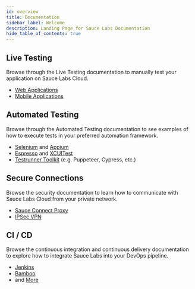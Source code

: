 ```yaml
---
id: overview
title: Documentation
sidebar_label: Welcome
description: Landing Page for Sauce Labs Documentation
hide_table_of_contents: true
---
```


<div class="box-wrapper" markdown="1">
  <div class="box box1 card">
    <div class="container">
    <h2>Live Testing</h2>
    <p>Browse through the Live Testing documentation to manually test your application on Sauce Labs Cloud.</p>
    <ul>
        <li><a href="/web-apps/live-testing">Web Applications</a></li>
        <li><a href="/mobile-apps/live-testing">Mobile Applications</a></li>
    </ul>
    </div>
  </div>
  <div class="box box2 card">
    <div class="container">
    <h2>Automated Testing</h2>
    <p>Browse through the Automated Testing documentation to see examples of how to execute tests in your preferred automation framework.</p>
    <ul>
        <li><a href="/web-apps/automated-testing/selenium">Selenium</a> and <a href="/mobile-apps/automated-testing/appium">Appium</a></li>
        <li><a href="">Espresso</a> and <a href="">XCUITest</a></li>
        <li><a href="/dev/testrunner-toolkit">Testrunner Toolkit</a> (e.g. Puppeteer, Cypress, etc.)</li>
    </ul>
    </div>
  </div>
  <div class="box box3 card">
    <div class="container">
    <h2>Secure Connections</h2>
    <p>Browse the security documentation to learn how to communicate with Sauce Labs Cloud from your private network.</p>
    <ul>
        <li><a href="/secure-connections/sauce-connect">Sauce Connect Proxy</a></li>
        <li><a href="/secure-connections/ipsec-vpn">IPSec VPN</a></li>
    </ul>
    </div>
  </div>
  <div class="box box4 card">
    <div class="container">
    <h2>CI / CD</h2>
    <p>Browse the continuous integration and continuous delivery documentation to explore how to integrate Sauce Labs into your DevOps pipeline.</p>
    <ul>
        <li><a href="/ci/jenkins">Jenkins</a></li>
        <li><a href="/ci/bamboo">Bamboo</a></li>
        <li>and <a href="/ci">More</a></li>
    </ul>
    </div>
  </div>
</div>
